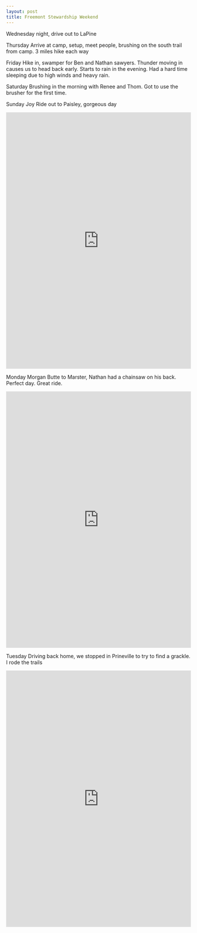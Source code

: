 ```yaml
---
layout: post
title: Freemont Stewardship Weekend
---
```


Wednesday night, drive out to LaPine

Thursday
Arrive at camp, setup, meet people, brushing on the south trail from camp. 3 miles hike each way

Friday
Hike in, swamper for Ben and Nathan sawyers. Thunder moving in causes us to head back early. Starts to rain in the evening. Had a hard time sleeping due to high winds and heavy rain. 

Saturday
Brushing in the morning with Renee and Thom. Got to use the brusher for the first time. 

Sunday
Joy Ride out to Paisley, gorgeous day
<iframe src='https://rwgps-embeds.com/embeds?type=trip&id=23618226&sampleGraph=true' style='width: 1px; min-width: 100%; height: 700px; border: none;' scrolling='no'></iframe>

Monday
Morgan Butte to Marster, Nathan had a chainsaw on his back. Perfect day. Great ride.
<iframe src='https://rwgps-embeds.com/embeds?type=trip&id=23665458&sampleGraph=true' style='width: 1px; min-width: 100%; height: 700px; border: none;' scrolling='no'></iframe>

Tuesday
Driving back home, we stopped in Prineville to try to find a grackle. I rode the trails
<iframe src='https://rwgps-embeds.com/embeds?type=trip&id=23690851&sampleGraph=true' style='width: 1px; min-width: 100%; height: 700px; border: none;' scrolling='no'></iframe>

